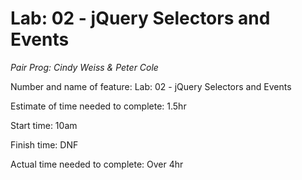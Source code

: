 # Lab: 02 - jQuery Selectors and Events

_Pair Prog: Cindy Weiss & Peter Cole_

Number and name of feature: Lab: 02 - jQuery Selectors and Events

Estimate of time needed to complete: 1.5hr

Start time: 10am

Finish time: DNF

Actual time needed to complete: Over 4hr